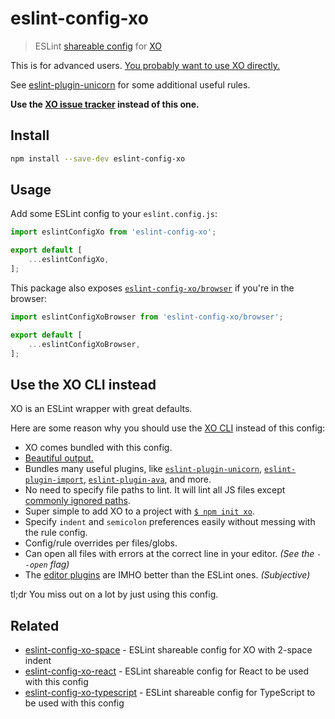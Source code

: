 # eslint-config-xo

> ESLint [shareable config](https://eslint.org/docs/developer-guide/shareable-configs.html) for [XO](https://github.com/xojs/xo)

This is for advanced users. [You probably want to use XO directly.](#use-the-xo-cli-instead)

See [eslint-plugin-unicorn](https://github.com/sindresorhus/eslint-plugin-unicorn) for some additional useful rules.

**Use the [XO issue tracker](https://github.com/xojs/xo/issues) instead of this one.**

## Install

```sh
npm install --save-dev eslint-config-xo
```

## Usage

Add some ESLint config to your `eslint.config.js`:

```js
import eslintConfigXo from 'eslint-config-xo';

export default [
	...eslintConfigXo,
];
```


This package also exposes [`eslint-config-xo/browser`](browser.js) if you're in the browser:

```js
import eslintConfigXoBrowser from 'eslint-config-xo/browser';

export default [
	...eslintConfigXoBrowser,
];
```

## Use the XO CLI instead

XO is an ESLint wrapper with great defaults.

Here are some reason why you should use the [XO CLI](https://github.com/xojs/xo) instead of this config:

- XO comes bundled with this config.
- [Beautiful output.](https://github.com/sindresorhus/eslint-formatter-pretty)
- Bundles many useful plugins, like [`eslint-plugin-unicorn`](https://github.com/sindresorhus/eslint-plugin-unicorn), [`eslint-plugin-import`](https://github.com/benmosher/eslint-plugin-import), [`eslint-plugin-ava`](https://github.com/avajs/eslint-plugin-ava), and more.
- No need to specify file paths to lint. It will lint all JS files except [commonly ignored paths](https://github.com/xojs/xo#ignores).
- Super simple to add XO to a project with [`$ npm init xo`](https://github.com/xojs/create-xo).
- Specify `indent` and `semicolon` preferences easily without messing with the rule config.
- Config/rule overrides per files/globs.
- Can open all files with errors at the correct line in your editor. *(See the `--open` flag)*
- The [editor plugins](https://github.com/xojs/xo#editor-plugins) are IMHO better than the ESLint ones. *(Subjective)*

tl;dr You miss out on a lot by just using this config.

## Related

- [eslint-config-xo-space](https://github.com/xojs/eslint-config-xo-space) - ESLint shareable config for XO with 2-space indent
- [eslint-config-xo-react](https://github.com/xojs/eslint-config-xo-react) - ESLint shareable config for React to be used with this config
- [eslint-config-xo-typescript](https://github.com/xojs/eslint-config-xo-typescript) - ESLint shareable config for TypeScript to be used with this config
